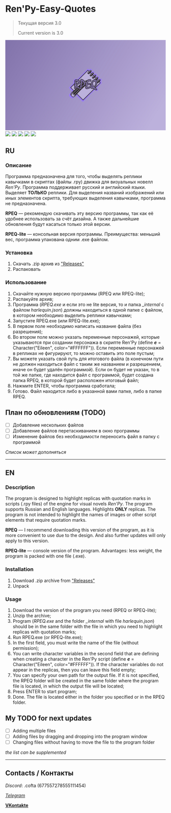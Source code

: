 # Ren'Py-Easy-Quotes
> Текущая версия 3.0
> 
> Current version is 3.0

![logo](https://github.com/WhenIWantedToSleep/RenPy-Easy-Quotes/blob/master/rep_bg.jpg)
![](https://img.shields.io/github/release-date/WhenIWantedToSleep/RenPy-Easy-Quotes)
![](https://img.shields.io/github/last-commit/WhenIWantedToSleep/RenPy-Easy-Quotes)
![](https://img.shields.io/github/license/WhenIWantedToSleep/RenPy-Easy-Quotes)
![](https://img.shields.io/pypi/pyversions/customtkinter)
![](https://img.shields.io/github/followers/WhenIWantedToSleep)


## RU
### Описание
Программа предназначена для того, чтобы выделять реплики кавычками в скриптах (файлы .rpy) движка для визуальных новелл *Ren'Py*. 
Программа поддерживает русский и английский языки.
Выделяет **ТОЛЬКО** реплики. Для выделения названий изображений или иных элементов скрипта, требующих выделения кавычками, программа не предназначена.

**RPEQ** — рекомендую скачивать эту версию программы, так как её удобнее использовать за счёт дизайна. А также дальнейшие обновления будут касаться только этой версии.

**RPEQ-lite** — консольная версия программы. Преимущества: меньший вес, программа упакована одним .exe файлом.

### Установка
1. Скачать .zip архив из ["Releases"](https://github.com/WhenIWantedToSleep/RenPy-Easy-Quotes/releases/tag/release)
2. Распаковать

### Использование
1. Скачайте нужную версию программы (RPEQ или RPEQ-lite);
2. Распакуйте архив;
3. Программа (*RPEQ.exe* и если это не lite версия, то и папка *_internal* с файлом *harlequin.json*) должны находиться в одной папке с файлом, в котором необходимо выделить реплики кавычками;
4. Запустите RPEQ.exe (или RPEQ-lite.exe);
5. В первом поле необходимо написать название файла (без разрешения);
6. Во втором поле можно указать переменные персонажей, которые указываются при создании персонажа в скрипте Ren'Py (define ***e*** = Character("Eileen", color="#FFFFFF")). Если переменные персонажей в репликах не фигурируют, то можно оставить это поле пустым;
7. Вы можете указать свой путь для итогового файла (в конечном пути не должен находиться файл с таким же названием и разрешением, иначе он будет удалён программой). Если он будет не указан, то в той же папке, где находится файл с программой, будет создана папка RPEQ, в которой будет расположен итоговый файл;
8. Нажмите ENTER, чтобы программа сработала;
9. Готово. Файл находится либо в указанной вами папке, либо в папке RPEQ.

## План по обновлениям (TODO)
- [ ] Добавление нескольких файлов
- [ ] Добавление файлов перетаскиванием в окно программы
- [ ] Изменение файлов без необходимости переносить файл в папку с программой

*Список может дополняться*

____

## EN
### Description
The program is designed to highlight replicas with quotation marks in scripts (.rpy files) of the engine for visual novels *Ren'Py*. The program supports Russian and English languages.
Highlights **ONLY** replicas. The program is not intended to highlight the names of images or other script elements that require quotation marks.

**RPEQ** — I recommend downloading this version of the program, as it is more convenient to use due to the design. And also further updates will only apply to this version.

**RPEQ-lite** — console version of the program. Advantages: less weight, the program is packed with one file (.exe).

### Installation
1. Download .zip archive from ["Releases"](https://github.com/WhenIWantedToSleep/RenPy-Easy-Quotes/releases/tag/release)
2. Unpack

### Usage
1. Download the version of the program you need (RPEQ or RPEQ-lite);
2. Unzip the archive;
3. Program (*RPEQ.exe* and the folder *_internal* with file *harlequin.json*) should be in the same folder with the file in which you need to highlight replicas with quotation marks;
4. Run RPEQ.exe (or RPEQ-lite.exe);
5. In the first field, you must write the name of the file (without permission);
6. You can write character variables in the second field that are defining when creating a character in the Ren'Py script (define ***e*** = Character("Eileen", color="#FFFFFF")). If the character variables do not appear in the replicas, then you can leave this field empty;
7. You can specify your own path for the output file. If it is not specified, the RPEQ folder will be created in the same folder where the program file is located, in which the output file will be located;
8. Press ENTER to start program;
9. Done. The file is located either in the folder you specified or in the RPEQ folder.

## My TODO for next updates
- [ ] Adding multiple files
- [ ] Adding files by dragging and dropping into the program window
- [ ] Changing files without having to move the file to the program folder

*the list can be supplemented*

____

## Contacts / Контакты
*Discord*: .cofta (677557278555111454)

[*Telegram*](https://t.me/ruslanwiwts)

[**VKontakte**](https://vk.com/da_wiwts)
